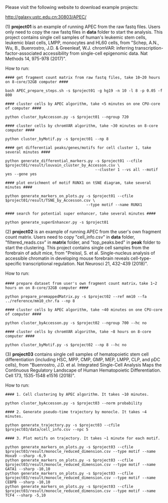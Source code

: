 Please visit the following website to download example projects:

http://galaxy.ustc.edu.cn:30803/APEC/

(1) **project01** is an example of running APEC from the raw fastq files. Users only need to copy the raw fastq files in **data** folder to start the analysis. This project contains single cell samples of human's leukemic stem cells, leukemic blast cells, LMPP, monocytes and HL60 cells, from "Schep, A.N., Wu, B., Buenrostro, J.D. & Greenleaf, W.J. chromVAR: inferring transcription-factor-associated accessibility from single-cell epigenomic data. Nat Methods 14, 975-978 (2017)".

How to run:

    #### get fragment count matrix from raw fastq files, take 10~20 hours on 8-core/32GB computer ####
    
    bash APEC_prepare_steps.sh -s $project01 -g hg19 -n 10 -l 8 -p 0.05 -f 800
    
    #### cluster cells by APEC algorithm, take <5 minutes on one CPU-core of computer ####
    
    python cluster_byAccesson.py -s $project01 --ngroup 720
    
    #### cluster cells by chromVAR algorithm, take ~30 minutes on 8-core computer ####
    
    python cluster_byMotif.py -s $project01 --np 8
    
    #### get differential peaks/genes/motifs for cell cluster 1, take several minutes ####
    
    python generate_differential_markers.py -s $project01 --cfile $project01/result/louvain_cluster_by_Accesson.csv \
                                            --cluster 1 --vs all --motif yes --gene yes
    
    #### plot enrichment of motif RUNX1 on tSNE diagram, take several minutes ####
    
    python generate_markers_on_plots.py -s $project01 --cfile $project01/result/TSNE_by_Accesson.csv \
                                        --type motif --name RUNX1
    
    #### search for potential super enhancer, take several minutes ####
    
    python generate_superEnhancer.py -s $project01


(2) **project02** is an example of running APEC from the user's own fragment count matrix. Users need to copy "cell_info.csv" in **data** folder, "filtered_reads.csv" in **matrix** folder, and "top_peaks.bed" in **peak** folder to start the clustering. This project contains single cell samples from the forebrain of adult mice, from "Preissl, S. et al. Single-nucleus analysis of accessible chromatin in developing mouse forebrain reveals cell-type-specific transcriptional regulation. Nat Neurosci 21, 432-439 (2018)".

How to run:

    #### prepare dataset from user's own fragment count matrix，take 1~2 hours on on 8-core/32GB computer ####

    python prepare_premappedMatrix.py -s $project02 --ref mm10 --fa ../reference/mm10_chr.fa --np 8

    #### cluster cells by APEC algorithm, take ~40 minutes on one CPU-core of computer ####
    
    python cluster_byAccesson.py -s $project02 --ngroup 700 --hc no
    
    #### cluster cells by chromVAR algorithm, take ~8 hours on 8-core computer ####
    
    python cluster_byMotif.py -s $project02 --np 8 --hc no


(3) **project03** contains single cell samples of hematopoietic stem cell differentiation (including HSC, MPP, CMP, GMP, MEP, LMPP, CLP, and pDC cells), from "Buenrostro, J.D. et al. Integrated Single-Cell Analysis Maps the Continuous Regulatory Landscape of Human Hematopoietic Differentiation. Cell 173, 1535-1548 e1516 (2018)".

How to run:

    #### 1. Cell clustering by APEC algorithm. It takes ~10 minutes.
    
    python cluster_byAccesson.py -s $project03 --norm probability

    #### 2. Generate pseudo-time trajectory by monocle. It takes ~4 minutes.

    python generate_trajectory.py -s $project03 --cfile $project03/data/cell_info.csv --npc 5

    #### 3. Plot motifs on trajectory. It takes ~1 minute for each motif.

    python generate_markers_on_plots.py -s $project03 --cfile $project03/result/monocle_reduced_dimension.csv --type motif --name Hoxa9 --sharp -6,9
    python generate_markers_on_plots.py -s $project03 --cfile $project03/result/monocle_reduced_dimension.csv --type motif --name GATA1 --sharp -10,10
    python generate_markers_on_plots.py -s $project03 --cfile $project03/result/monocle_reduced_dimension.csv --type motif --name CEBPB --sharp -10,10
    python generate_markers_on_plots.py -s $project03 --cfile $project03/result/monocle_reduced_dimension.csv --type motif --name TCF4 --sharp -5,10

